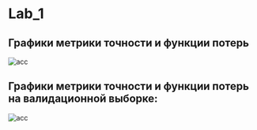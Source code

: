 # Lab_1


## Графики метрики точности и функции потерь
![acc](https://github.com/EnderKir/Lab_1/raw/master/charts/acc.png)
## Графики метрики точности и функции потерь на валидационной выборке:
![acc](https://github.com/EnderKir/Lab_1/raw/master/charts/val_acc.png)

